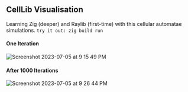 ## CellLib Visualisation
Learning Zig (deeper) and Raylib (first-time) with this cellular automatae simulations.
`try it out: zig build run`
#### One Iteration
![Screenshot 2023-07-05 at 9 15 49 PM](https://github.com/aryanrsuri/CellLib/assets/13823329/baaf968e-3f41-45fd-857a-08d383d4f754)

#### After 1000 Iterations
![Screenshot 2023-07-05 at 9 26 44 PM](https://github.com/aryanrsuri/CellLib/assets/13823329/f2efa493-6739-4c79-947c-6d0c16ddbdd2)

